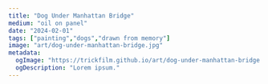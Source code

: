 ```yaml
---
title: "Dog Under Manhattan Bridge"
medium: "oil on panel"
date: "2024-02-01"
tags: ["painting","dogs","drawn from memory"]
image: "art/dog-under-manhattan-bridge.jpg"
metadata:
  ogImage: "https://trickfilm.github.io/art/dog-under-manhattan-bridge.jpg"
  ogDescription: "Lorem ipsum."
---
```

